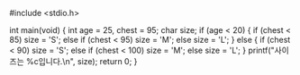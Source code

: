 #include <stdio.h>

int main(void)
{
    int age = 25, chest = 95;
    char size;
    if (age < 20)
    {
        if (chest < 85) size = 'S';
        else if (chest < 95) size = 'M';
        else size = 'L';
    }
    else
    {
        if (chest < 90) size = 'S';
        else if (chest < 100) size = 'M';
        else size = 'L';
    }
    printf("사이즈는 %c입니다.\n", size);
    return 0;
}
